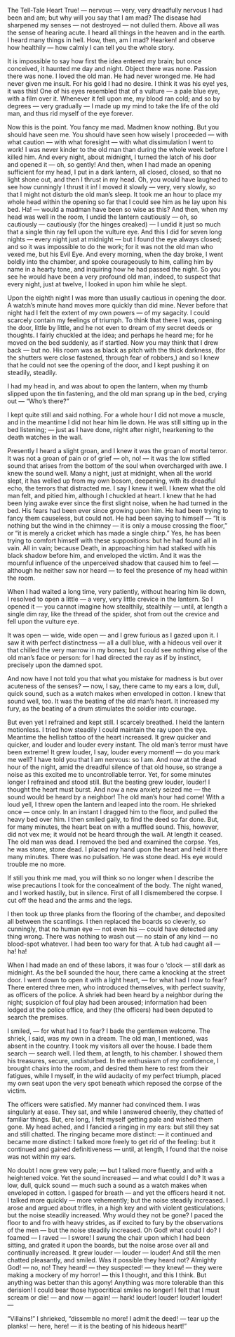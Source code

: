 The Tell-Tale Heart
True! — nervous — very, very dreadfully nervous I had been and am; but why will you say that I am mad? The disease had sharpened my senses — not destroyed — not dulled them. Above all was the sense of hearing acute. I heard all things in the heaven and in the earth. I heard many things in hell. How, then, am I mad? Hearken! and observe how healthily — how calmly I can tell you the whole story.

It is impossible to say how first the idea entered my brain; but once conceived, it haunted me day and night. Object there was none. Passion there was none. I loved the old man. He had never wronged me. He had never given me insult. For his gold I had no desire. I think it was his eye! yes, it was this! One of his eyes resembled that of a vulture — a pale blue eye, with a film over it. Whenever it fell upon me, my blood ran cold; and so by degrees — very gradually — I made up my mind to take the life of the old man, and thus rid myself of the eye forever.

Now this is the point. You fancy me mad. Madmen know nothing. But you should have seen me. You should have seen how wisely I proceeded — with what caution — with what foresight — with what dissimulation I went to work! I was never kinder to the old man than during the whole week before I killed him. And every night, about midnight, I turned the latch of his door and opened it — oh, so gently! And then, when I had made an opening sufficient for my head, I put in a dark lantern, all closed, closed, so that no light shone out, and then I thrust in my head. Oh, you would have laughed to see how cunningly I thrust it in! I moved it slowly — very, very slowly, so that I might not disturb the old man’s sleep. It took me an hour to place my whole head within the opening so far that I could see him as he lay upon his bed. Ha! — would a madman have been so wise as this? And then, when my head was well in the room, I undid the lantern cautiously — oh, so cautiously — cautiously (for the hinges creaked) — I undid it just so much that a single thin ray fell upon the vulture eye. And this I did for seven long nights — every night just at midnight — but I found the eye always closed; and so it was impossible to do the work; for it was not the old man who vexed me, but his Evil Eye. And every morning, when the day broke, I went boldly into the chamber, and spoke courageously to him, calling him by name in a hearty tone, and inquiring how he had passed the night. So you see he would have been a very profound old man, indeed, to suspect that every night, just at twelve, I looked in upon him while he slept.

Upon the eighth night I was more than usually cautious in opening the door. A watch’s minute hand moves more quickly than did mine. Never before that night had I felt the extent of my own powers — of my sagacity. I could scarcely contain my feelings of triumph. To think that there I was, opening the door, little by little, and he not even to dream of my secret deeds or thoughts. I fairly chuckled at the idea; and perhaps he heard me; for he moved on the bed suddenly, as if startled. Now you may think that I drew back — but no. His room was as black as pitch with the thick darkness, (for the shutters were close fastened, through fear of robbers,) and so I knew that he could not see the opening of the door, and I kept pushing it on steadily, steadily.

I had my head in, and was about to open the lantern, when my thumb slipped upon the tin fastening, and the old man sprang up in the bed, crying out — “Who’s there?”

I kept quite still and said nothing. For a whole hour I did not move a muscle, and in the meantime I did not hear him lie down. He was still sitting up in the bed listening; — just as I have done, night after night, hearkening to the death watches in the wall.

Presently I heard a slight groan, and I knew it was the groan of mortal terror. It was not a groan of pain or of grief — oh, no! — it was the low stifled sound that arises from the bottom of the soul when overcharged with awe. I knew the sound well. Many a night, just at midnight, when all the world slept, it has welled up from my own bosom, deepening, with its dreadful echo, the terrors that distracted me. I say I knew it well. I knew what the old man felt, and pitied him, although I chuckled at heart. I knew that he had been lying awake ever since the first slight noise, when he had turned in the bed. His fears had been ever since growing upon him. He had been trying to fancy them causeless, but could not. He had been saying to himself — “It is nothing but the wind in the chimney — it is only a mouse crossing the floor,” or “it is merely a cricket which has made a single chirp.” Yes, he has been trying to comfort himself with these suppositions: but he had found all in vain. All in vain; because Death, in approaching him had stalked with his black shadow before him, and enveloped the victim. And it was the mournful influence of the unperceived shadow that caused him to feel — although he neither saw nor heard — to feel the presence of my head within the room.

When I had waited a long time, very patiently, without hearing him lie down, I resolved to open a little — a very, very little crevice in the lantern. So I opened it — you cannot imagine how stealthily, stealthily — until, at length a single dim ray, like the thread of the spider, shot from out the crevice and fell upon the vulture eye.

It was open — wide, wide open — and I grew furious as I gazed upon it. I saw it with perfect distinctness — all a dull blue, with a hideous veil over it that chilled the very marrow in my bones; but I could see nothing else of the old man’s face or person: for I had directed the ray as if by instinct, precisely upon the damned spot.

And now have I not told you that what you mistake for madness is but over acuteness of the senses? — now, I say, there came to my ears a low, dull, quick sound, such as a watch makes when enveloped in cotton. I knew that sound well, too. It was the beating of the old man’s heart. It increased my fury, as the beating of a drum stimulates the soldier into courage.

But even yet I refrained and kept still. I scarcely breathed. I held the lantern motionless. I tried how steadily I could maintain the ray upon the eye. Meantime the hellish tattoo of the heart increased. It grew quicker and quicker, and louder and louder every instant. The old man’s terror must have been extreme! It grew louder, I say, louder every moment! — do you mark me well? I have told you that I am nervous: so I am. And now at the dead hour of the night, amid the dreadful silence of that old house, so strange a noise as this excited me to uncontrollable terror. Yet, for some minutes longer I refrained and stood still. But the beating grew louder, louder! I thought the heart must burst. And now a new anxiety seized me — the sound would be heard by a neighbor! The old man’s hour had come! With a loud yell, I threw open the lantern and leaped into the room. He shrieked once — once only. In an instant I dragged him to the floor, and pulled the heavy bed over him. I then smiled gaily, to find the deed so far done. But, for many minutes, the heart beat on with a muffled sound. This, however, did not vex me; it would not be heard through the wall. At length it ceased. The old man was dead. I removed the bed and examined the corpse. Yes, he was stone, stone dead. I placed my hand upon the heart and held it there many minutes. There was no pulsation. He was stone dead. His eye would trouble me no more.

If still you think me mad, you will think so no longer when I describe the wise precautions I took for the concealment of the body. The night waned, and I worked hastily, but in silence. First of all I dismembered the corpse. I cut off the head and the arms and the legs.

I then took up three planks from the flooring of the chamber, and deposited all between the scantlings. I then replaced the boards so cleverly, so cunningly, that no human eye — not even his — could have detected any thing wrong. There was nothing to wash out — no stain of any kind — no blood-spot whatever. I had been too wary for that. A tub had caught all — ha! ha!

When I had made an end of these labors, it was four o ‘clock — still dark as midnight. As the bell sounded the hour, there came a knocking at the street door. I went down to open it with a light heart, — for what had I now to fear? There entered three men, who introduced themselves, with perfect suavity, as officers of the police. A shriek had been heard by a neighbor during the night; suspicion of foul play had been aroused; information had been lodged at the police office, and they (the officers) had been deputed to search the premises.

I smiled, — for what had I to fear? I bade the gentlemen welcome. The shriek, I said, was my own in a dream. The old man, I mentioned, was absent in the country. I took my visitors all over the house. I bade them search — search well. I led them, at length, to his chamber. I showed them his treasures, secure, undisturbed. In the enthusiasm of my confidence, I brought chairs into the room, and desired them here to rest from their fatigues, while I myself, in the wild audacity of my perfect triumph, placed my own seat upon the very spot beneath which reposed the corpse of the victim.

The officers were satisfied. My manner had convinced them. I was singularly at ease. They sat, and while I answered cheerily, they chatted of familiar things. But, ere long, I felt myself getting pale and wished them gone. My head ached, and I fancied a ringing in my ears: but still they sat and still chatted. The ringing became more distinct: — it continued and became more distinct: I talked more freely to get rid of the feeling: but it continued and gained definitiveness — until, at length, I found that the noise was not within my ears.

No doubt I now grew very pale; — but I talked more fluently, and with a heightened voice. Yet the sound increased — and what could I do? It was a low, dull, quick sound — much such a sound as a watch makes when enveloped in cotton. I gasped for breath — and yet the officers heard it not. I talked more quickly — more vehemently; but the noise steadily increased. I arose and argued about trifles, in a high key and with violent gesticulations; but the noise steadily increased. Why would they not be gone? I paced the floor to and fro with heavy strides, as if excited to fury by the observations of the men — but the noise steadily increased. Oh God! what could I do? I foamed — I raved — I swore! I swung the chair upon which I had been sitting, and grated it upon the boards, but the noise arose over all and continually increased. It grew louder — louder — louder! And still the men chatted pleasantly, and smiled. Was it possible they heard not? Almighty God! — no, no! They heard! — they suspected! — they knew! — they were making a mockery of my horror! — this I thought, and this I think. But anything was better than this agony! Anything was more tolerable than this derision! I could bear those hypocritical smiles no longer! I felt that I must scream or die! — and now — again! — hark! louder! louder! louder! louder! —

“Villains!” I shrieked, “dissemble no more! I admit the deed! — tear up the planks! — here, here! — it is the beating of his hideous heart!”